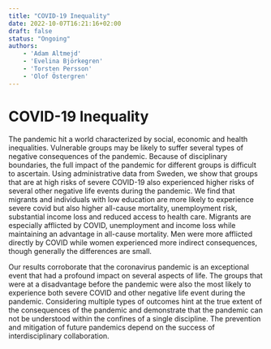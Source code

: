 ```yaml
---
title: "COVID-19 Inequality"
date: 2022-10-07T16:21:16+02:00
draft: false
status: "Ongoing"
authors:
    - 'Adam Altmejd'
    - 'Evelina Björkegren'
    - 'Torsten Persson'
    - 'Olof Östergren'
---
```


# COVID-19 Inequality

The pandemic hit a world characterized by social, economic and health inequalities. Vulnerable groups may be likely to suffer several types of negative consequences of the pandemic. Because of disciplinary boundaries, the full impact of the pandemic for different groups is difficult to ascertain. Using administrative data from Sweden, we show that groups that are at high risks of severe COVID-19 also experienced higher risks of several other negative life events during the pandemic. We find that migrants and individuals with low education are more likely to experience severe covid but also higher all-cause mortality, unemployment risk, substantial income loss and reduced access to health care. Migrants are especially afflicted by COVID, unemployment and income loss while maintaining an advantage in all-cause mortality. Men were more afflicted directly by COVID while women experienced more indirect consequences, though generally the differences are small.

Our results corroborate that the coronavirus pandemic is an exceptional event that had a profound impact on several aspects of life. The groups that were at a disadvantage before the pandemic were also the most likely to experience both severe COVID and other negative life event during the pandemic. Considering multiple types of outcomes hint at the true extent of the consequences of the pandemic and demonstrate that the pandemic can not be understood within the confines of a single discipline. The prevention and mitigation of future pandemics depend on the success of interdisciplinary collaboration.